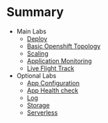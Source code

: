 # Summary

* Main Labs
  * [Deploy](deploywiths2i.md)
  * [Basic Openshift Topology](openshifttopology.md)
  * [Scaling](scale.md)
  * [Application Monitoring](monitor.md)
  * [Live Flight Track](liveflight.md)
* Optional Labs
  * [App Configuration](evconfigsecret.md)
  * [App Health check](apphealth.md)
  * [Log](logging.md)
  * [Storage](storage.md)
  * [Serverless](serverless.md)